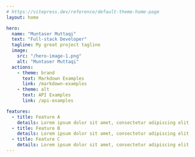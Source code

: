 ```yaml
---
# https://vitepress.dev/reference/default-theme-home-page
layout: home

hero:
  name: "Muntaser Muttaqi"
  text: "Full-stack Developer"
  tagline: My great project tagline
  image:
    src: "/hero-image-1.png"
    alt: "Muntaser Muttaqi"
  actions:
    - theme: brand
      text: Markdown Examples
      link: /markdown-examples
    - theme: alt
      text: API Examples
      link: /api-examples

features:
  - title: Feature A
    details: Lorem ipsum dolor sit amet, consectetur adipiscing elit
  - title: Feature B
    details: Lorem ipsum dolor sit amet, consectetur adipiscing elit
  - title: Feature C
    details: Lorem ipsum dolor sit amet, consectetur adipiscing elit
---
```

